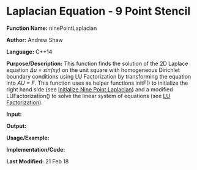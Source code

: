 # Laplacian Equation - 9 Point Stencil

**Function Name:** ninePointLaplacian

**Author:** Andrew Shaw

**Language:** C++14

**Purpose/Description:** This function finds the solution of the 2D Laplace equation *&Delta;u = sin(xy)* on the unit square with homogeneous Dirichlet boundary conditions using LU Factorization by transforming the equation into *AU = F*. This function uses as helper functions initF() to initialize the right hand side (see [Initialize Nine Point Laplacian](https://andrewshaw15.github.io/MATH-5620/HW-3/initialize-nine-point-laplacian)) and a modified LUFactorization() to solve the linear system of equations (see [LU Factorization](https://andrewshaw15.github.io/MATH-5620/HW-2/LU-Factorization)).

**Input:**

**Output:**

**Usage/Example:**

**Implementation/Code:**

**Last Modified:** 21 Feb 18

